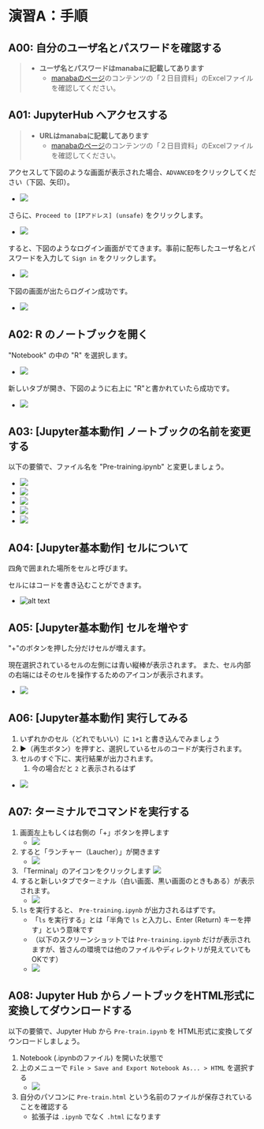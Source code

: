 # 演習A：手順

## A00: 自分のユーザ名とパスワードを確認する

> - **ユーザ名とパスワードはmanabaに記載してあります**  
>   - [manabaのページ](https://manaba.tsukuba.ac.jp/ct/course_3315867)のコンテンツの「２日目資料」のExcelファイルを確認してください。

## A01: JupyterHub へアクセスする

> - **URLはmanabaに記載してあります**  
>   - [manabaのページ](https://manaba.tsukuba.ac.jp/ct/course_3315867)のコンテンツの「２日目資料」のExcelファイルを確認してください。

アクセスして下図のような画面が表示された場合、`ADVANCED`をクリックしてください（下図、矢印）。

- ![](img/2021-02-06-19-57-07.png)

さらに、`Proceed to [IPアドレス] (unsafe)` をクリックします。

- ![](img/2021-02-06-19-58-57.png)

すると、下図のようなログイン画面がでてきます。事前に配布したユーザ名とパスワードを入力して `Sign in` をクリックします。

- ![](img/2021-02-06-19-59-19.png)

下図の画面が出たらログイン成功です。

- ![](img/20240119134826.png)

## A02: R のノートブックを開く

"Notebook" の中の "R" を選択します。

- ![](img/20240119134934.png)

新しいタブが開き、下図のように右上に "R"と書かれていたら成功です。

- ![](img/20240119135046.png)

## A03: [Jupyter基本動作] ノートブックの名前を変更する

以下の要領で、ファイル名を "Pre-training.ipynb" と変更しましょう。

- ![](img/20240119135223.png)
- ![](img/20240119135259.png)
- ![](img/20240119135402.png)
- ![](img/20240119135505.png)
- ![](img/20240119135544.png)

## A04: [Jupyter基本動作] セルについて

四角で囲まれた場所をセルと呼びます。

セルにはコードを書き込むことができます。

- ![alt text](img/image.png)

## A05: [Jupyter基本動作] セルを増やす

"+"のボタンを押した分だけセルが増えます。

現在選択されているセルの左側には青い縦棒が表示されます。
また、セル内部の右端にはそのセルを操作するためのアイコンが表示されます。

- ![](img/20240119135757.png)

## A06: [Jupyter基本動作] 実行してみる

1. いずれかのセル（どれでもいい）に `1+1` と書き込んでみましょう
2. ▶（再生ボタン）を押すと、選択しているセルのコードが実行されます。
3. セルのすぐ下に、実行結果が出力されます。
   1. 今の場合だと `2` と表示されるはず

- ![](img/20240119135918.png)

## A07: ターミナルでコマンドを実行する

1. 画面左上もしくは右側の「+」ボタンを押します
   - ![](img/20240119140046.png)
2. すると「ランチャー（Laucher）」が開きます
   - ![](img/20240119140120.png)
3. 「Terminal」のアイコンをクリックします
   ![](img/2025-01-11-10-52-13.png)
4. すると新しいタブでターミナル（白い画面、黒い画面のときもある）が表示されます。
   - ![](img/20240119140233.png)
5. `ls` を実行すると、 `Pre-training.ipynb` が出力されるはずです。
   - 「`ls` を実行する」とは「半角で `ls` と入力し、Enter (Return) キーを押す」という意味です
   - （以下のスクリーンショットでは `Pre-training.ipynb` だけが表示されますが、皆さんの環境では他のファイルやディレクトリが見えていてもOKです）
   - ![](img/20240119140404.png)

## A08: Jupyter Hub からノートブックをHTML形式に変換してダウンロードする

以下の要領で、Jupyter Hub から  `Pre-train.ipynb` を HTML形式に変換してダウンロードしましょう。

1. Notebook (.ipynbのファイル) を開いた状態で
2. 上のメニューで `File > Save and Export Notebook As... > HTML` を選択する
   - ![](img/20240120140224.png)
3. 自分のパソコンに `Pre-train.html` という名前のファイルが保存されていることを確認する
   - 拡張子は `.ipynb` でなく `.html` になります
